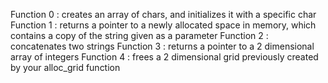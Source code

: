 Function 0 : creates an array of chars, and initializes it with a specific char
Function 1 : returns a pointer to a newly allocated space in memory, which contains a copy of the string given as a parameter
Function 2 : concatenates two strings
Function 3 : returns a pointer to a 2 dimensional array of integers
Function 4 : frees a 2 dimensional grid previously created by your alloc_grid function
